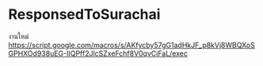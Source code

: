 # ResponsedToSurachai
งานใหม่
https://script.google.com/macros/s/AKfycby57gG1adHkJF_p8kVj8WBQXoSGPHXOd938uEG-IIQPff2JlcSZxeFchf8V0qvCiFaL/exec
